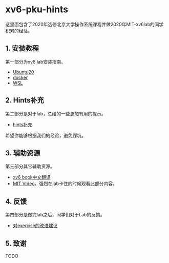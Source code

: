 # xv6-pku-hints

这里面包含了2020年选修北京大学操作系统课程并做2020年MIT-xv6lab的同学积累的经验。

## 1. 安装教程

第一部分为xv6 lab安装指南。

- [Ubuntu20](1.安装教程/Ubuntu20.md)
- [docker](1.安装教程/docker.md)
- [WSL](1.安装教程/wsl.md)

## 2. Hints补充

第二部分是对于lab，总结的一些更加有用的提示。

- [hints补充](2.Hints补充/README.md)

希望你能够根据我们的经验，避免踩坑。

## 3. 辅助资源

第三部分其它辅助资源。

- [xv6 book中文翻译](3.辅助资源/README.md)
- [MIT Video](3.辅助资源/README.md)，强烈在lab卡住的时候观看此部分内容。

## 4. 反馈

第四部分是做完lab之后，同学们对于Lab的反馈。

- [对exercise的改进建议](4.反馈/对exercise的改进建议.md)

## 5. 致谢

TODO

